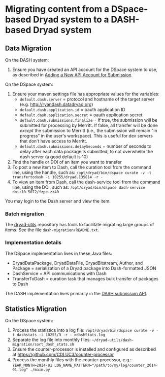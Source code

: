 
# Migrating content from a DSpace-based Dryad system to a DASH-based Dryad system

## Data Migration

On the DASH system:

1. Ensure you have created an API account for the DSpace system to use, as described in [Adding a New API Account for Submission](https://confluence.ucop.edu/pages/viewpage.action?spaceKey=Stash&title=Dryad+Operations#DryadOperations-AddingaNewAPIAccountforSubmission).

On the DSpace system:

1. Ensure your maven settings file has appropriate values for the variables:
    - `default.dash.server` = protocol and hostname of the target server (e.g. http://ryandash.datadryad.org)
    - `default.dash.application.id` = oauth application ID
    - `default.dash.application.secret` = oauth application secret
    - `default.dash.submissions.finalize` = If true, the submission
      will be submitted for processing by Merritt. If false, all
      transfer will be done *except* the submission to Merritt (i.e.,
      the submission will remain "in progress" in the user's
      workspace). This is useful for dev servers that don't have access
      to Merritt.  
    - `default.dash.submissions.delaySeconds` = number of seconds to
    delay after each data package is submitted, to not overwhelm the
    dash server (a good default is 10) 
2. Find the handle or DOI of an item you want to transfer
3. To post a new item to Dash, call the curation tool from the command
   line, using the handle, such as: `/opt/dryad/bin/dspace curate -v -t transfertodash -i 10255/dryad.135814 -r -`
4. To view an item from Dash, call the dash-service tool from the
   command line, using the DOI, such as: `/opt/dryad/bin/dspace dash-service doi:10.5072/fzpe-zz40`

You may login to the Dash server and view the item.

### Batch migration

The [dryad-utils](https://github.com/datadryad/dryad-utils) repository has tools to facilitate migrating large groups of items. See the file `dash-migration/README.txt`.

### Implementation details

The DSpace implementation lives in these Java files:

- DryadDataPackage, DryadDataFile, DryadBitstream, Author, and Package = serialization of a Dryad package into Dash-formatted JSON
- DashService = API communications with Dash
- TransferToDash = curation task that manages bulk transfer of packages to Dash

The DASH implementation lives primarily in the [DASH submission API](https://github.com/CDL-Dryad/dryad/blob/master/documentation/api_submission.md).

## Statistics Migration

On the DSpace system:

1. Process the statistics into a log file:
   `/opt/dryad/bin/dspace curate -v -t dashstats -i 10255/3 -r - >dashStats.log`
2. Separate the log file into monthly files:
   `~/dryad-utils/dash-migration/sort_dash_stats.sh`
3. Ensure the counter-processor is installed and configured as described at https://github.com/CDLUC3/counter-processor
4. Process the monthly files with the counter-processor, e.g.:
   `YEAR_MONTH=2014-01 LOG_NAME_PATTERN="/path/to/my/log/counter_2014-01.log" ./main.py`
   
   

